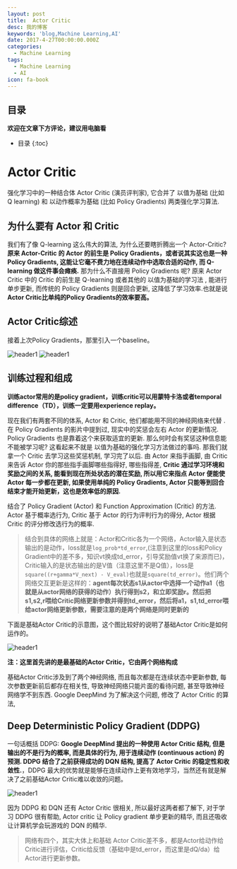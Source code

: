 ```yaml
---
layout: post
title:  Actor Critic
desc: 我的博客
keywords: 'blog,Machine Learning,AI'
date: 2017-4-27T00:00:00.000Z
categories:
  - Machine Learning
tags:
  - Machine Learning
  - AI
icon: fa-book
---
```



## 目录
**欢迎在文章下方评论，建议用电脑看**

* 目录
{:toc}

# Actor Critic

强化学习中的一种结合体 Actor Critic (演员评判家), 它合并了 以值为基础 (比如 Q learning) 和 以动作概率为基础 (比如 Policy Gradients) 两类强化学习算法.

## 为什么要有 Actor 和 Critic

我们有了像 Q-learning 这么伟大的算法, 为什么还要瞎折腾出一个 Actor-Critic? **原来 Actor-Critic 的 Actor 的前生是 Policy Gradients，或者说其实这也是一种Policy Gradients, 这能让它毫不费力地在连续动作中选取合适的动作, 而 Q-learning 做这件事会瘫痪.** 那为什么不直接用 Policy Gradients 呢? 原来 Actor Critic 中的 Critic 的前生是 Q-learning 或者其他的 以值为基础的学习法 , 能进行单步更新, 而传统的 Policy Gradients 则是回合更新, 这降低了学习效率.也就是说**Actor Critic比单纯的Policy Gradients的效率要高。**


## Actor Critic综述

接着上次Policy Gradients，那里引入一个baseline。

<img src="{{ site.img_path }}/Machine Learning/51policy_gradient2.png" alt="header1" style="height:auto!important;width:auto%;max-width:1020px;"/>

<img src="{{ site.img_path }}/Machine Learning/51policy_gradient3.png" alt="header1" style="height:auto!important;width:auto%;max-width:1020px;"/>


## 训练过程和组成

**训练actor常用的是policy gradient，训练critic可以用蒙特卡洛或者temporal difference（TD），训练一定要用experience replay。**

现在我们有两套不同的体系, Actor 和 Critic, 他们都能用不同的神经网络来代替 . 在 Policy Gradients 的影片中提到过, 现实中的奖惩会左右 Actor 的更新情况. Policy Gradients 也是靠着这个来获取适宜的更新. 那么何时会有奖惩这种信息能不能被学习呢? 这看起来不就是 以值为基础的强化学习方法做过的事吗. 那我们就拿一个 Critic 去学习这些奖惩机制, 学习完了以后. 由 Actor 来指手画脚, 由 Critic 来告诉 Actor 你的那些指手画脚哪些指得好, 哪些指得差, **Critic 通过学习环境和奖励之间的关系, 能看到现在所处状态的潜在奖励, 所以用它来指点 Actor 便能使 Actor 每一步都在更新, 如果使用单纯的 Policy Gradients, Actor 只能等到回合结束才能开始更新，这也是效率低的原因.**

结合了 Policy Gradient (Actor) 和 Function Approximation (Critic) 的方法. Actor 基于概率选行为, Critic 基于 Actor 的行为评判行为的得分, Actor 根据 Critic 的评分修改选行为的概率.

>结合到具体的网络上就是：Actor和Critic各为一个网络，Actor输入是状态输出的是动作，loss就是`log_prob*td_error`,(注意到这里的loss和Policy Gradient中的差不多，知识vt换成td_error，引导奖励值vt换了来源而已)，Critic输入的是状态输出的是V值（注意这里不是Q值），loss是`square((r+gamma*V_next) - V_eval)`也就是`square(td_error)`。他们两个网络交互更新是这样的：**agent每次状态s1从actor中选择一个动作a1（也就是从actor网络的获得的动作）执行得到s2，和立即奖励r。然后把s1,s2,r喂给Critic网络更新参数并得到td_error，然后将a1，s1,td_error喂给actor网络更新参数，需要注意的是两个网络是同时更新的**

下面是基础Actor Critic的示意图，这个图比较好的说明了基础Actor Critic是如何运作的。

<img src="{{ site.img_path }}/Machine Learning/Actor_Critic1.png" alt="header1" style="height:auto!important;width:auto%;max-width:1020px;"/>

**注：这里首先讲的是最基础的Actor Critic，它由两个网络构成**

基础Actor Critic涉及到了两个神经网络, 而且每次都是在连续状态中更新参数, 每次参数更新前后都存在相关性, 导致神经网络只能片面的看待问题, 甚至导致神经网络学不到东西. Google DeepMind 为了解决这个问题, 修改了 Actor Critic 的算法,




## Deep Deterministic Policy Gradient (DDPG)

一句话概括 DDPG: **Google DeepMind 提出的一种使用 Actor Critic 结构, 但是输出的不是行为的概率, 而是具体的行为, 用于连续动作 (continuous action) 的预测. DDPG 结合了之前获得成功的 DQN 结构, 提高了 Actor Critic 的稳定性和收敛性.**，DDPG 最大的优势就是能够在连续动作上更有效地学习，当然还有就是解决了之前基础Actor Critic难以收敛的问题。

<img src="{{ site.img_path }}/Machine Learning/DDPG1.png" alt="header1" style="height:auto!important;width:auto%;max-width:1020px;"/>

因为 DDPG 和 DQN 还有 Actor Critic 很相关, 所以最好这两者都了解下, 对于学习 DDPG 很有帮助, Actor critic 让 Policy gradient 单步更新的精华, 而且还吸收让计算机学会玩游戏的 DQN 的精华.

>网络有四个，其实大体上和基础 Actor Critic差不多，都是Actor给动作给Critic进行评估，Critic给反馈（基础中是td_error，而这里是dQ/da）给Actor进行更新参数。




